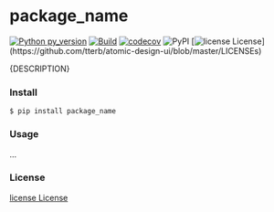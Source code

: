 # __package_name__

[![Python py_version](https://img.shields.io/badge/python-py_version-blue.svg)](https://www.python.org/downloads/release/python-py_version0/)
[![Build](https://github.com/w2sv/asciiplot/actions/workflows/build.yaml/badge.svg)](https://github.com/w2sv/repo_name/actions/workflows/build.yaml)
[![codecov](https://codecov.io/gh/w2sv/repo_name/branch/master/graph/badge.svg?token=69Q1VL8IHI)](https://codecov.io/gh/w2sv/package_name)
![PyPI](https://img.shields.io/pypi/v/package_name)
[![license License](https://img.shields.io/apm/l/atomic-design-ui.svg?)](https://github.com/tterb/atomic-design-ui/blob/master/LICENSEs)

{DESCRIPTION}

### Install
```shell
$ pip install package_name
```

### Usage
...

### License
[license License](https://github.com/w2sv/repo_name/blob/master/LICENSE)
